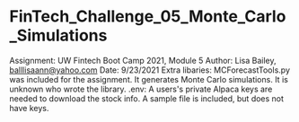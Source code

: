 # FinTech_Challenge_05_Monte_Carlo_Simulations

Assignment: UW Fintech Boot Camp 2021, Module 5
Author: Lisa Bailey, balllisaann@yahoo.com
Date: 9/23/2021
Extra libaries: MCForecastTools.py was included for the assignment.  It generates Monte Carlo simulations.  It is unknown who wrote the library.
.env: A users's private Alpaca keys are needed to download the stock info. A sample file is included, but does not have keys.